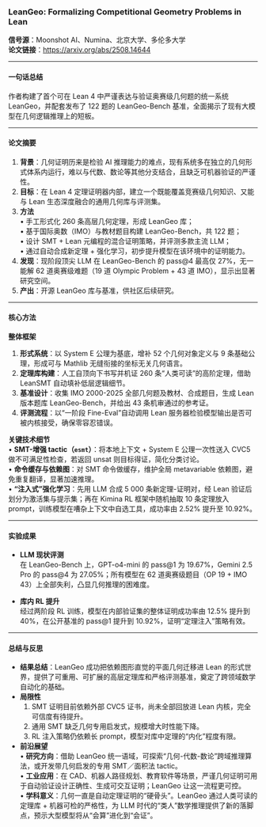 ### LeanGeo: Formalizing Competitional Geometry Problems in Lean

**信号源**：Moonshot AI、Numina、北京大学、多伦多大学  
**论文链接**：https://arxiv.org/abs/2508.14644

---

#### 一句话总结  
作者构建了首个可在 Lean 4 中严谨表达与验证奥赛级几何题的统一系统 LeanGeo，并配套发布了 122 题的 LeanGeo-Bench 基准，全面揭示了现有大模型在几何逻辑推理上的短板。

---

#### 论文摘要  
1. **背景**：几何证明历来是检验 AI 推理能力的难点，现有系统多在独立的几何形式体系内运行，难以与代数、数论等其他分支结合，且缺乏可机器验证的严谨性。  
2. **目标**：在 Lean 4 定理证明器内部，建立一个既能覆盖竞赛级几何知识、又能与 Lean 生态深度融合的通用几何库与评测集。  
3. **方法**  
   • 手工形式化 260 条高层几何定理，形成 LeanGeo 库；  
   • 基于国际奥数（IMO）与教材题目构建 LeanGeo-Bench，共 122 题；  
   • 设计 SMT + Lean 元编程的混合证明策略，并评测多款主流 LLM；  
   • 通过自动合成新定理 + 强化学习，初步提升模型在该环境中的证明能力。  
4. **发现**：现阶段顶尖 LLM 在 LeanGeo-Bench 的 pass@4 最高仅 27%，无一能解 62 道奥赛级难题（19 道 Olympic Problem + 43 道 IMO），显示出显著研究空间。  
5. **产出**：开源 LeanGeo 库与基准，供社区后续研究。

---

#### 核心方法  
**整体框架**  
1. **形式系统**：以 System E 公理为基底，增补 52 个几何对象定义与 9 条基础公理，形成可与 Mathlib 无缝衔接的坐标无关几何语言。  
2. **定理库构建**：人工自顶向下书写并机证 260 条“人类可读”的高阶定理，借助 LeanSMT 自动填补低层逻辑细节。  
3. **基准设计**：收集 IMO 2000-2025 全部几何题及教材、合成题目，生成 Lean 版本题库 LeanGeo-Bench，并给出 43 条机审通过的参考证。  
4. **评测流程**：以“一阶段 Fine-Eval”自动调用 Lean 服务器检验模型输出是否可被内核接受，确保零容忍错误。

**关键技术细节**  
• **SMT-增强 tactic（`esmt`）**：将本地上下文 + System E 公理一次性送入 CVC5 做不可满足性检查，若返回 unsat 则目标得证，简化分类讨论。  
• **命令缓存与依赖图**：对 SMT 命令做缓存，维护全局 metavariable 依赖图，避免重复翻译，显著加速推理。  
• **“注入式”强化学习**：先用 LLM 合成 5 000 条新定理-证明对，经 Lean 验证后划分为激活集与提示集；再在 Kimina RL 框架中随机抽取 10 条定理放入 prompt，训练模型在嘈杂上下文中自选工具，成功率由 2.52% 提升至 10.92%。

---

#### 实验成果  
* **LLM 现状评测**  
  在 LeanGeo-Bench 上，GPT-o4-mini 的 pass@1 为 19.67%，Gemini 2.5 Pro 的 pass@4 为 27.05%；所有模型在 62 道奥赛级题目（OP 19 + IMO 43）上全部失利，凸显几何推理的困难度。  

* **库内 RL 提升**  
  经过两阶段 RL 训练，模型在内部验证集的整体证明成功率由 12.5% 提升到 40%，在公开基准的 pass@1 提升到 10.92%，证明“定理注入”策略有效。

---

#### 总结与反思  
* **结果总结**：LeanGeo 成功把依赖图形直觉的平面几何迁移进 Lean 的形式世界，提供了可重用、可扩展的高层定理库和严格评测基准，奠定了跨领域数学自动化的基础。  
* **局限性**  
  1. SMT 证明目前依赖外部 CVC5 证书，尚未全部回放进 Lean 内核，完全可信度有待提升。  
  2. 通用 SMT 缺乏几何专用启发式，规模增大时性能下降。  
  3. RL 注入策略仍依赖长 prompt，模型对库中定理的“内化”程度有限。  
* **前沿展望**  
  • **研究方向**：借助 LeanGeo 统一语域，可探索“几何-代数-数论”跨域推理算法，或开发带几何启发的专用 SMT／面积法 tactic。  
  • **工业应用**：在 CAD、机器人路径规划、教育软件等场景，严谨几何证明可用于自动验证设计正确性、生成可交互证明；LeanGeo 让这一流程更可控。  
  • **学科意义**：几何一直是自动定理证明的“硬骨头”。LeanGeo 通过人类可读的定理库 + 机器可检的严格性，为 LLM 时代的“类人”数学推理提供了新的落脚点，预示大型模型将从“会算”进化到“会证”。